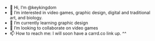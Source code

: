 - 👋 Hi, I’m @keykingdom
- 👀 I’m interested in video games, graphic design, digital and traditional art, and biology.
- 🌱 I’m currently learning graphic design
- 💞️ I’m looking to collaborate on video games
- 📫 How to reach me: I will soon have a carrd.co link up. ^^

<!---
keykingdom/keykingdom is a ✨ special ✨ repository because its `README.md` (this file) appears on your GitHub profile.
You can click the Preview link to take a look at your changes.
--->
